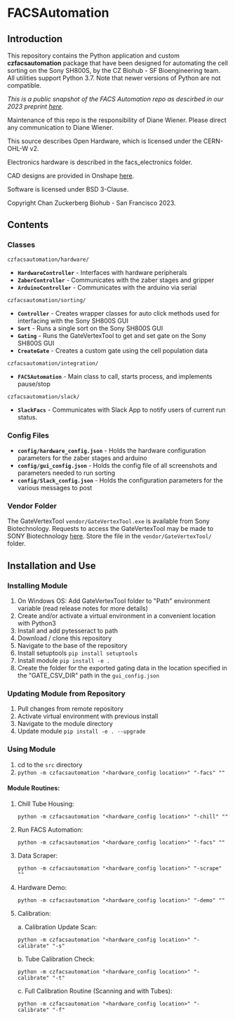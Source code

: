# FACSAutomation

## Introduction
This repository contains the Python application and custom **czfacsautomation** package that have been designed for automating the cell sorting on the Sony SH800S, by the CZ Biohub - SF Bioengineering team. All utilities support Python 3.7. Note that newer versions of Python are not compatible.

*This is a public snapshot of the FACS Automation repo as descirbed in our 2023 preprint [here](https://www.biorxiv.org/content/10.1101/2023.03.24.534165v1).*

Maintenance of this repo is the responsibility of Diane Wiener. Please direct any communication to Diane Wiener. 

This source describes Open Hardware, which is licensed under the CERN-OHL-W v2. 

Electronics hardware is described in the facs_electronics folder.

CAD designs are provided in Onshape [here](https://cad.onshape.com/documents/c1a3ab256e8df7a71b82db8c/w/ab65c37920d47d4a2484a277/e/421207c6e308bccf3dd4e5b1?configuration=default&renderMode=0&uiState=640b930bf24bcf207edf60a6).

Software is licensed under BSD 3-Clause.

Copyright Chan Zuckerberg Biohub - San Francisco 2023.

## Contents

### Classes
`czfacsautomation/hardware/`
* __`HardwareController`__ - Interfaces with hardware peripherals
* __`ZaberController`__ - Communicates with the zaber stages and gripper
* __`ArduinoController`__ - Communicates with the arduino via serial

`czfacsautomation/sorting/`
* __`Controller`__ - Creates wrapper classes for auto click methods used for interfacing with the Sony SH800S GUI
* __`Sort`__ - Runs a single sort on the Sony SH800S GUI
* __`Gating`__ - Runs the GateVertexTool to get and set gate on the Sony SH800S GUI
* __`CreateGate`__ - Creates a custom gate using the cell population data

`czfacsautomation/integration/`
* __`FACSAutomation`__ - Main class to call, starts process, and implements pause/stop

`czfacsautomation/slack/`
* __`SlackFacs`__ - Communicates with Slack App to notify users of current run status.

### Config Files
* __`config/hardware_config.json`__ - Holds the hardware configuration parameters for the zaber stages and arduino
* __`config/gui_config.json`__ - Holds the config file of all screenshots and parameters needed to run sorting
* __`config/Slack_config.json`__ - Holds the configuration parameters for the various messages to post

### Vendor Folder
The GateVertexTool `vendor/GateVertexTool.exe` is available from Sony Biotechnology.
Requests to access the GateVertexTool may be made to SONY Biotechnology [here](https://go.sonybiotechnology.com/gate-vertex.html).
Store the file in the `vendor/GateVertexTool/` folder.

## Installation and Use
### Installing Module
1. On Windows OS: Add GateVertexTool folder to "Path" environment variable (read release notes for more details)
2. Create and/or activate a virtual environment in a convenient location with Python3
3. Install and add pytesseract to path
4. Download / clone this repository
5. Navigate to the base of the repository
6. Install setuptools `pip install setuptools`
7. Install module `pip install -e .`
8. Create the folder for the exported gating data in the location specified in the "GATE_CSV_DIR" path in the `gui_config.json` 

### Updating Module from Repository
1. Pull changes from remote repository
2. Activate virtual environment with previous install
3. Navigate to the module directory
4. Update module `pip install -e . --upgrade`

### Using Module
1. cd to the `src` directory
2. `python -m czfacsautomation "<hardware_config location>" "-facs" ""`

#### Module Routines:
1. Chill Tube Housing:
   
   `python -m czfacsautomation "<hardware_config location>" "-chill" ""`

2. Run FACS Automation:
   
   `python -m czfacsautomation "<hardware_config location>" "-facs" ""`

3. Data Scraper:
   
   `python -m czfacsautomation "<hardware_config location>" "-scrape" ""`

4. Hardware Demo:
   
   `python -m czfacsautomation "<hardware_config location>" "-demo" ""`

5. Calibration:
   
   a. Calibration Update Scan:
      
   `python -m czfacsautomation "<hardware_config location>" "-calibrate" "-s"`
   
   b. Tube Calibration Check:
      
   `python -m czfacsautomation "<hardware_config location>" "-calibrate" "-t"`
   
   c. Full Calibration Routine (Scanning and with Tubes):
      
   `python -m czfacsautomation "<hardware_config location>" "-calibrate" "-f"`
